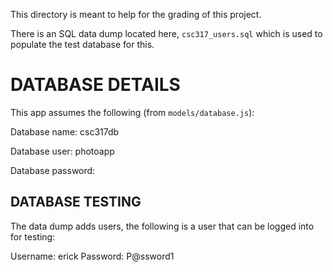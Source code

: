This directory is meant to help for the grading of this project.

There is an SQL data dump located here, `csc317_users.sql` which is used to populate the test database for this.

# DATABASE DETAILS
This app assumes the following (from `models/database.js`):

Database name: csc317db

Database user: photoapp

Database password:

## DATABASE TESTING
The data dump adds users, the following is a user that can be logged into for testing:

Username: erick
Password: P@ssword1
